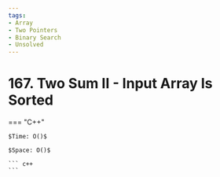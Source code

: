 ```yaml
---
tags:
- Array
- Two Pointers
- Binary Search
- Unsolved
---
```



# 167. Two Sum II - Input Array Is Sorted

=== "C++"

    $Time: O()$

    $Space: O()$

    ``` c++
    ```